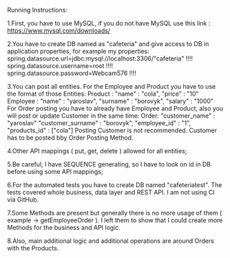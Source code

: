 Running Instructions:

1.First, you have to use MySQL, if you do not have MySQL use this link : https://www.mysql.com/downloads/

2.You have to create DB named as "cafeteria" and give access to DB in application properties,
    for example my properties:
        spring.datasource.url=jdbc:mysql://localhost:3306/"cafeteria" !!!!
        spring.datasource.username=root !!!!
        spring.datasource.password=Webcam576 !!!!

3.You can post all entities.
    For the Employee and Product you have to use the format of those Entities:
           Product :
                    "name" : "cola",
                    "price" : "10"
           Employee :
                    "name" : "yaroslav",
                    "surname" : "borovyk",
                    "salary" : "1000"
   For Order posting you have to already have Employee and Product, also you will post or update Customer in the same time:
            Order:
                "customer_name" : "yaroslav"
                "customer_surname" : "borovyk",
                "employee_id" : "1",
                "products_id" : ["cola"]
    Posting Customer is not recommended. Customer has to be posted bby Order Posting Method.

4.Other API mappings ( put, get, delete ) allowed for all entities;

5.Be careful, I have SEQUENCE generating, so I have to look on id in DB before using some API mappings;

6.For the automated tests you have to create DB named "cafeteriatest".
    The tests covered whole business, data layer and REST API. I am not using CI via GitHub.

7.Some Methods are present but generally there is no more usage of them ( example -> getEmployeeOrder ).
    I left them to show that I could create more Methods for the business and API logic.

8.Also, main additional logic and additional operations are around Orders with the Products.
